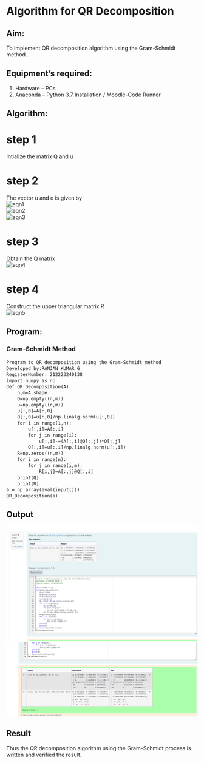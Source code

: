 # Algorithm for QR Decomposition
## Aim:
To implement QR decomposition algorithm using the Gram-Schmidt method.
## Equipment’s required:
1.	Hardware – PCs
2.	Anaconda – Python 3.7 Installation / Moodle-Code Runner
## Algorithm:
# step 1
Intialize the matrix Q and u
# step 2
The vector u and e is given by   
    ![eqn1](./ex4.jpg)  
     ![eqn2](./ex6.jpg)          
    ![eqn3](./ex3.jpg)
# step 3
Obtain the Q matrix   
    ![eqn4](./ex1.jpg)
# step 4
Construct the upper triangular matrix R  
    ![eqn5](./ex2.jpg)
## Program:
### Gram-Schmidt Method
```
Program to QR decomposition using the Gram-Schmidt method
Developed by:RANJAN KUMAR G
RegisterNumber: 212223240138
import numpy as np
def QR_Decomposition(A):
    n,m=A.shape
    Q=np.empty((n,m))
    u=np.empty((n,m))
    u[:,0]=A[:,0]
    Q[:,0]=u[:,0]/np.linalg.norm(u[:,0])
    for i in range(1,n):
        u[:,i]=A[:,i]
        for j in range(i):
            u[:,i]-=(A[:,i]@Q[:,j])*Q[:,j]
        Q[:,i]=u[:,i]/np.linalg.norm(u[:,i])
    R=np.zeros((n,m))
    for i in range(n):
        for j in range(i,m):
            R[i,j]=A[:,j]@Q[:,i]
    print(Q)
    print(R)
a = np.array(eval(input()))
QR_Decomposition(a)
```
## Output
![alt text](<Screenshot 2024-05-06 134938.png>)
![alt text](<Screenshot 2024-05-06 134951.png>)
## Result
Thus the QR decomposition algorithm using the Gram-Schmidt process is written and verified the result.